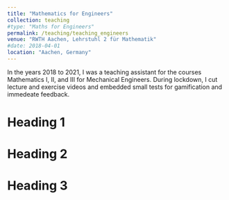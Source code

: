 ```yaml
---
title: "Mathematics for Engineers"
collection: teaching
#type: "Maths for Engineers"
permalink: /teaching/teaching_engineers
venue: "RWTH Aachen, Lehrstuhl 2 für Mathematik"
#date: 2018-04-01
location: "Aachen, Germany"
---
```


In the years 2018 to 2021, I was a teaching assistant for the courses Mathematics I, II, and III for Mechanical Engineers. During lockdown, I cut lecture and exercise videos and embedded small tests for gamification and immedeate feedback.

Heading 1
======

Heading 2
======

Heading 3
======